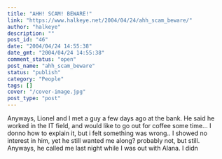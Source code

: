 ```yaml
---
title: "AHH! SCAM! BEWARE!"
link: "https://www.halkeye.net/2004/04/24/ahh_scam_beware/"
author: "halkeye"
description: ""
post_id: "46"
date: "2004/04/24 14:55:38"
date_gmt: "2004/04/24 14:55:38"
comment_status: "open"
post_name: "ahh_scam_beware"
status: "publish"
category: "People"
tags: []
cover: "/cover-image.jpg"
post_type: "post"
---
```


Anyways, Lionel and I met a guy a few days ago at the bank. He said he worked in the IT field, and would like to go out for coffee some time... I donno how to explain it, but i felt something was wrong.. I showed no interest in him, yet he still wanted me along? probably not, but still. Anyways, he called me last night while I was out with Alana. I didn